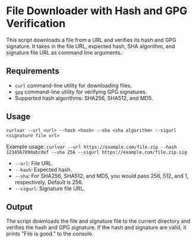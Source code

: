 # File Downloader with Hash and GPG Verification

This script downloads a file from a URL and verifies its hash and GPG signature. It takes in the file URL, expected hash, SHA algorithm, and signature file URL as command line arguments.


## Requirements

- `curl` command-line utility for downloading files.
- `gpg` command-line utility for verifying GPG signatures.
- Supported hash algorithms: SHA256, SHA512, and MD5.

## Usage

```shell
curlvar --url <url> --hash <hash> --sha <sha algorithm> --sigurl <signature file url>
```

Example usage: `curlvar --url https://example.com/file.zip --hash 1234567890abcdef --sha 256 --sigurl https://example.com/file.zip.sig`

- `--url`: File URL.
- `--hash`: Expected hash.
- `--sha`: For SHA256, SHA512, and MD5, you would pass 256, 512, and 1, respectively. Default is 256.
- `--sigurl`: Signature file URL.

## Output

The script downloads the file and signature file to the current directory and verifies the hash and GPG signature. If the hash and signature are valid, it prints "File is good." to the console.
